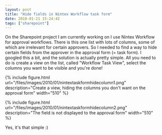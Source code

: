 ```yaml
---
layout: post
title: "Hide fields in Nintex Workflow task form"
date: 2010-01-21 15:24:42
tags: ["sharepoint"]
---
```

On the Sharepoint project I am currently working on I use Nintex Workflow for approval workflows. There is this one list with lots of columns, some of which are irrelevant for certain approvers. So I needed to find a way to hide certain fields from the approver in the approval form (= task form). I googled this a bit, and the solution is actually pretty simple. All you need to do is create a view on the list, called "Workflow Task View", select the columns you want to be visible and you're done!

{% include
    figure.html url="/files/images/2010/01/nintextaskformhidecolumn1.png"
    description="Create a view, hiding the columns you don't want on the approval form"
    width="510"
%}

{% include
    figure.html url="/files/images/2010/01/nintextaskformhidecolumn2.png"
    description="The field is not displayed to the approval form"
    width="510"
%}

Yes, it's that simple :)
